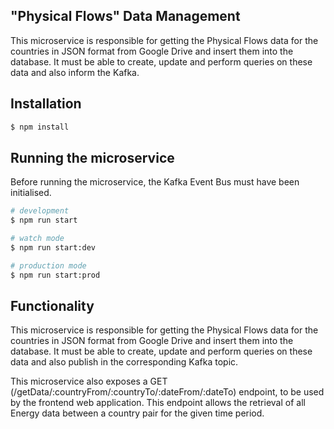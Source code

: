 ## "Physical Flows" Data Management

This microservice is responsible for getting the Physical Flows data for the countries in JSON format from Google Drive and insert them into the database.
It must be able to create, update and perform queries on these data and also inform the Kafka.

## Installation

```bash
$ npm install
```

## Running the microservice

Before running the microservice, the Kafka Event Bus must have been initialised.

```bash
# development
$ npm run start

# watch mode
$ npm run start:dev

# production mode
$ npm run start:prod
```

## Functionality

This microservice is responsible for getting the Physical Flows data for the countries in JSON format from Google Drive and insert them into the database.
It must be able to create, update and perform queries on these data and also publish in the corresponding Kafka topic.

This microservice also exposes a GET (/getData/:countryFrom/:countryTo/:dateFrom/:dateTo) endpoint, to be used by the frontend web application. This endpoint allows the retrieval of all Energy data between a country pair for the given time period.

